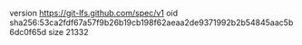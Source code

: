 version https://git-lfs.github.com/spec/v1
oid sha256:53ca2fdf67a57f9b26b19cb198f62aeaa2de9371992b2b54845aac5b6dc0f65d
size 21332
